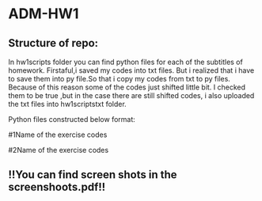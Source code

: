 # ADM-HW1

## Structure of repo:
In hw1scripts folder you can find python files for each of the subtitles of homework. Firstaful,i saved my codes into txt files. But i realized that i have to save them into py file.So that i copy my codes from txt to py files. Because of this reason some of the codes just shifted little bit. I checked them to be true ,but in the case there are still shifted codes, i also uploaded the txt files into hw1scriptstxt folder.

Python files constructed below format:

#1Name of the exercise
codes

#2Name of the exercise
codes




## !!You can find screen shots in the screenshoots.pdf!!
